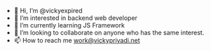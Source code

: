 - 👋 Hi, I’m @vickyexpired
- 👀 I’m interested in backend web developer
- 🌱 I’m currently learning JS Framework
- 💞️ I’m looking to collaborate on anyone who has the same interest.
- 📫 How to reach me work@vickypriyadi.net
